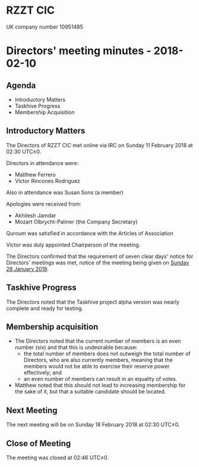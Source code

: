 # RZZT CIC

UK company number 10951485

# Directors' meeting minutes - 2018-02-10

## Agenda

- Introductory Matters
- Taskhive Progress
- Membership Acquisition

## Introductory Matters

The Directors of RZZT CIC met online via IRC on Sunday 11 February 2018 at 02:30 UTC±0.

Directors in attendance were:

- Matthew Ferrero
- Victor Rincones Rodriguez

Also in attendance was Susan Sons (a member)

Apologies were received from:

- Akhilesh Jamdar
- Mozart Olbrycht-Palmer (the Company Secretary)

Quroum was satisfied in accordance with the Articles of Association

Victor was duly appointed Chairperson of the meeting.

The Directors confirmed that the requirement of seven clear days' notice for Directors' meetings was met, notice of the meeting being given on [Sunday 28 January 2018](https://github.com/RZZT/Company-Documents/blob/master/Minutes/Minutes-2018-01-28-Directors-Meeting.md).

## Taskhive Progress

The Directors noted that the Taskhive project alpha version was nearly complete and ready for testing.

## Membership acquisition

- The Directors noted that the current number of members is an even number (six) and that this is undesirable because:
    - the total number of members does not outweigh the total number of Directors, who are also currently members, meaning that the members would not be able to exercise their reserve power effectively; and
    - an even number of members can result in an equality of votes.
- Matthew noted that this should not lead to increasing membership for the sake of it, but that a suitable candidate should be located.

## Next Meeting

The next meeting will be on Sunday 18 February 2018 at 02:30 UTC±0.

## Close of Meeting

The meeting was closed at 02:46 UTC±0.
